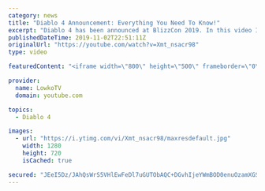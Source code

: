 ```yaml
---
category: news
title: "Diablo 4 Announcement: Everything You Need To Know!"
excerpt: "Diablo 4 has been announced at BlizzCon 2019. In this video I go over everything you need to know about this upcoming Blizzard Entertainment game."
publishedDateTime: 2019-11-02T22:51:11Z
originalUrl: "https://youtube.com/watch?v=Xmt_nsacr98"
type: video

featuredContent: "<iframe width=\"800\" height=\"500\" frameborder=\"0\" src=\"https://www.youtube.com/embed/Xmt_nsacr98\" allow=\"accelerometer; autoplay; encrypted-media; gyroscope; picture-in-picture\" allowfullscreen></iframe>"

provider:
  name: LowkoTV
  domain: youtube.com

topics:
  - Diablo 4

images:
  - url: "https://i.ytimg.com/vi/Xmt_nsacr98/maxresdefault.jpg"
    width: 1280
    height: 720
    isCached: true

secured: "JEeI5Dz/JAhQsWrS5VHlEwFeDl7uGUTObAQC+DGvhIjeYWmBOD0enuOzamXGS2jLiOr4EBABXwhT+HHlahacLEXTR/4YjncF3xWzQ9RiwavybQU/2HC8Apva2jQ/QKDxAP3unql/zgyB06s4q8V9tTBVyLNLO15/P3Vdg0vnv9+60Kiyh1YVua7Hmh/2C+5m09G0lwaQtoLIOygpOmvbF654YBROuAYOp7gFXPVC2JImfJB9tm03zuW8LghmtR2LkqUHWum8EuCJK/+3PZ6yZeEiQa2zARYH5aoWe7UfX+OrbIg+cpbNa9f3Bus/9R0Axe79BrZqLMnA+XiEwkC0BoxBWQcGHfA8gznD79cK9Ue1ia68V8McaH3yVmN00rsJXPagUtIkrqfTj8p2WzxR6k9qU3XSNXRgo0ZdVYKDvj7f61iwRggXlczED9rdXOfe;bS8DghlZy8vncvUoKPAKEg=="
---
```


